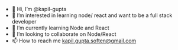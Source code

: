 - 👋 Hi, I’m @kapil-gupta
- 👀 I’m interested in learning node/ react and want to be a full stack developer
- 🌱 I’m currently learning Node and React
- 💞️ I’m looking to collaborate on Node/React
- 📫 How to reach me kapil.gupta.soften@gmail.com

<!---
kapil-gupta/kapil-gupta is a ✨ special ✨ repository because its `README.md` (this file) appears on your GitHub profile.
You can click the Preview link to take a look at your changes.
--->
